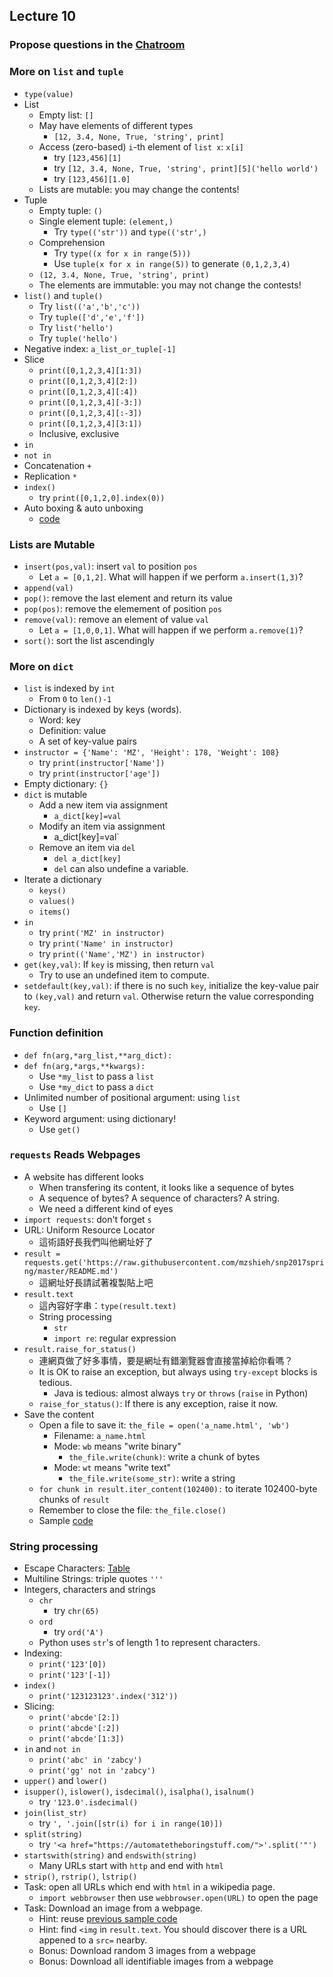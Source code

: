 ## Lecture 10

### Propose questions in the [Chatroom](https://chatroom-mzshieh.c9users.io/)

### More on `list` and `tuple`

+   `type(value)`
+   List
    +   Empty list: `[]`
    +   May have elements of different types
        +   `[12, 3.4, None, True, 'string', print]`
    +   Access (zero-based) `i`-th element of `list x`: `x[i]`
        +   try `[123,456][1]`
        +   try `[12, 3.4, None, True, 'string', print][5]('hello world')`
        +   try `[123,456][1.0]`
    +   Lists are mutable: you may change the contents!
+   Tuple
    +   Empty tuple: `()`
    +   Single element tuple: `(element,)`
        +   Try `type(('str'))` and `type(('str',)`
    +   Comprehension
        +   Try `type((x for x in range(5)))` 
        +   Use `tuple(x for x in range(5))` to generate `(0,1,2,3,4)`
    +   `(12, 3.4, None, True, 'string', print)`
    +   The elements are immutable: you may not change the contests!
+   `list()` and `tuple()`
    +   Try `list(('a','b','c'))`
    +   Try `tuple(['d','e','f'])`
    +   Try `list('hello')`
    +   Try `tuple('hello')`
+   Negative index: `a_list_or_tuple[-1]`
+   Slice
    +   `print([0,1,2,3,4][1:3])`
    +   `print([0,1,2,3,4][2:])`
    +   `print([0,1,2,3,4][:4])`
    +   `print([0,1,2,3,4][-3:])`
    +   `print([0,1,2,3,4][:-3])`
    +   `print([0,1,2,3,4][3:1])`
    +   Inclusive, exclusive
+   `in`
+   `not in`
+   Concatenation `+`
+   Replication `*`
+   `index()`
    +   try `print([0,1,2,0].index(0))`
+   Auto boxing & auto unboxing
    +   [code](lec10-1.py)

### Lists are Mutable

+   `insert(pos,val)`: insert `val` to position `pos`
    +   Let `a = [0,1,2]`. What will happen if we perform `a.insert(1,3)`?
+   `append(val)`
+   `pop()`: remove the last element and return its value
+   `pop(pos)`: remove the elemement of position `pos`
+   `remove(val)`: remove an element of value `val`
    +   Let `a = [1,0,0,1]`. What will happen if we perform `a.remove(1)`?
+   `sort()`: sort the list ascendingly

### More on `dict`

+   `list` is indexed by `int`
    +   From `0` to `len()-1`
+   Dictionary is indexed by keys (words).
    +   Word: key
    +   Definition: value
    +   A set of key-value pairs
+   `instructor = {'Name': 'MZ', 'Height': 178, 'Weight': 108}`
    +   try `print(instructor['Name'])`
    +   try `print(instructor['age'])`
+   Empty dictionary: `{}`
+   `dict` is mutable
    +  Add a new item via assignment
        +  `a_dict[key]=val`
    +  Modify an item via assignment
        +  a_dict[key]=val`
    +  Remove an item via `del`
        +  `del a_dict[key]`
        +  `del` can also undefine a variable.
+   Iterate a dictionary
    +   `keys()`
    +   `values()`
    +   `items()`
+   `in`
    +   try `print('MZ' in instructor)`
    +   try `print('Name' in instructor)`
    +   try `print(('Name','MZ') in instructor)`
+   `get(key,val)`: If `key` is missing, then return `val`
    +   Try to use an undefined item to compute.
+   `setdefault(key,val)`: if there is no such `key`, initialize the key-value pair to `(key,val)` and return `val`. Otherwise return the value corresponding `key`.

### Function definition
+   `def fn(arg,*arg_list,**arg_dict):`
+   `def fn(arg,*args,**kwargs):`
    +   Use `*my_list` to pass a `list`
    +   Use `*my_dict` to pass a `dict`
+   Unlimited number of positional argument: using `list`
    +   Use `[]`
+   Keyword argument: using dictionary!
    +   Use `get()`

### `requests` Reads Webpages

+   A website has different looks
    +   When transfering its content, it looks like a sequence of bytes
    +   A sequence of bytes? A sequence of characters? A string.
    +   We need a different kind of eyes
+   `import requests`: don't forget `s`
+   URL: Uniform Resource Locator
    +   這術語好長我們叫他網址好了
+   `result = requests.get('https://raw.githubusercontent.com/mzshieh/snp2017spring/master/README.md')`
    +   這網址好長請試著複製貼上吧
+   `result.text`
    +   這內容好字串：`type(result.text)`
    +   String processing
        +   `str`
        +   `import re`: regular expression
+   `result.raise_for_status()`
    +   連網頁做了好多事情，要是網址有錯瀏覽器會直接當掉給你看嗎？
    +   It is OK to raise an exception, but always using `try-except` blocks is tedious.
        +   Java is tedious: almost always `try` or `throws` (`raise` in Python)
    +   `raise_for_status()`: If there is any exception, raise it now.
+   Save the content
    +   Open a file to save it: `the_file = open('a_name.html', 'wb')`
        +   Filename: `a_name.html`
        +   Mode: `wb` means "write binary"
            +   `the_file.write(chunk)`: write a chunk of bytes
        +   Mode: `wt` means "write text"
            +   `the_file.write(some_str)`: write a string
    +   `for chunk in result.iter_content(102400):` to iterate 102400-byte chunks of `result`
    +   Remember to close the file: `the_file.close()`
    +   Sample [code](lec10-2.py)

### String processing

+   Escape Characters: [Table](https://automatetheboringstuff.com/chapter6/#calibre_link-40)
+   Multiline Strings: triple quotes `'''`
+   Integers, characters and strings
    +   `chr`
        +   try `chr(65)`
    +   `ord`
        +   try `ord('A')`
    +   Python uses `str`'s of length 1 to represent characters.
+   Indexing:
    +   `print('123'[0])`
    +   `print('123'[-1])`
+   `index()`
    +   `print('123123123'.index('312'))`
+   Slicing: 
    +   `print('abcde'[2:])`
    +   `print('abcde'[:2])`
    +   `print('abcde'[1:3])`
+   `in` and `not in`
    +   `print('abc' in 'zabcy')`
    +   `print('gg' not in 'zabcy')`
+   `upper()` and `lower()`
+   `isupper()`, `islower()`, `isdecimal()`, `isalpha()`, `isalnum()`
    +   try `'123.0'.isdecimal()`
+   `join(list_str)`
    +   try `', '.join([str(i) for i in range(10)])`
+   `split(string)`
    +   try `'<a href="https://automatetheboringstuff.com/">'.split('"')`
+   `startswith(string)` and `endswith(string)`
    +   Many URLs start with `http` and end with `html`
+   `strip()`, `rstrip()`, `lstrip()`
+   Task: open all URLs which end with `html` in a wikipedia page.
    +   `import webbrowser` then use `webbrowser.open(URL)` to open the page
+   Task: Download an image from a webpage.
    +   Hint: reuse [previous sample code](lec10-2.py)
    +   Hint: find `<img` in `result.text`. You should discover there is a URL appened to a `src=` nearby.
    +   Bonus: Download random 3 images from a webpage
    +   Bonus: Download all identifiable images from a webpage